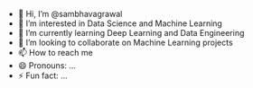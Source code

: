 - 👋 Hi, I’m @sambhavagrawal
- 👀 I’m interested in Data Science and Machine Learning
- 🌱 I’m currently learning Deep Learning and Data Engineering
- 💞️ I’m looking to collaborate on Machine Learning projects
- 📫 How to reach me 
- 😄 Pronouns: ...
- ⚡ Fun fact: ...

<!---
sambhavagrawal/sambhavagrawal is a ✨ special ✨ repository because its `README.md` (this file) appears on your GitHub profile.
You can click the Preview link to take a look at your changes.
--->

